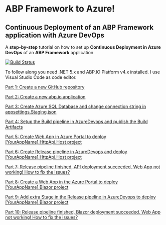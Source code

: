 # ABP Framework to Azure!

## Continuous Deployment of an ABP Framework application with Azure DevOps

A **step-by-step** tutorial on how to set up **Continuous Deployment in Azure DevOps** of an **ABP Framework** application

[![Build Status](https://dev.azure.com/AbpToAzureOrg/AbpToAzure/_apis/build/status/AbpToAzureBuildPipeline?branchName=gh-pages)](https://dev.azure.com/AbpToAzureOrg/AbpToAzure/_build/latest?definitionId=1&branchName=gh-pages)

To follow along you need .NET 5.x and ABP.IO Platform v4.x installed. I use Visual Studio Code as code editor.

[Part 1: Create a new GitHub repository](Tutorial/Part1/Part1.md)

[Part 2: Create a new abp.io application](Tutorial/Part2/Part2.md)

[Part 3: Create Azure SQL Database and change connection string in appsettings.Staging.json](Tutorial/Part3/Part3.md)

[Part 4: Setup the Build pipeline in AzureDevops and publish the Build Artifacts](Tutorial/Part4/Part4.md)

[Part 5: Create Web App in Azure Portal to deploy [YourAppName].HttpApi.Host project](Tutorial/Part5/Part5.md)

[Part 6: Create Release pipeline in AzureDevops and deploy [YourAppName].HttpApi.Host project](Tutorial/Part6/Part6.md)

[Part 7: Release pipeline finished, API deployment succeeded. Web App not working! How to fix the issues?](Tutorial/Part7/Part7.md)

[Part 8: Create a Web App in the Azure Portal to deploy [YourAppName].Blazor project](Tutorial/Part8/Part8.md)

[Part 9: Add extra Stage in the Release pipeline in AzureDevops to deploy [YourAppName].Blazor project](Tutorial/Part9/Part9.md)

[Part 10: Release pipeline finished, Blazor deployment succeeded. Web App not working! How to fix the issues?](Tutorial/Part10/Part10.md)

